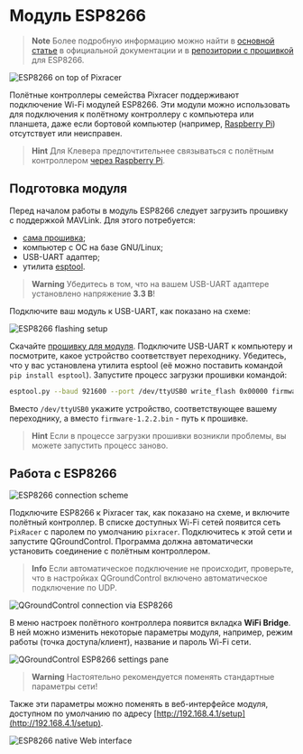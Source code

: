 # Модуль ESP8266

> **Note** Более подробную информацию можно найти в [основной статье](https://docs.px4.io/en/telemetry/esp8266_wifi_module.html) в официальной документации и в [репозитории с прошивкой](https://github.com/dogmaphobic/mavesp8266) для ESP8266.

![ESP8266 on top of Pixracer](../assets/esp8266_pixracer_top_wifi.jpg)

Полётные контроллеры семейства Pixracer поддерживают подключение Wi-Fi модулей ESP8266. Эти модули можно использовать для подключения к полётному контроллеру с компьютера или планшета, даже если бортовой компьютер (например, [Raspberry Pi](raspberry.md)) отсутствует или неисправен.

> **Hint** Для Клевера предпочтительнее связываться с полётным контроллером [через Raspberry Pi](gcs_bridge.md).

## Подготовка модуля

Перед началом работы в модуль ESP8266 следует загрузить прошивку с поддержкой MAVLink. Для этого потребуется:

* [сама прошивка](http://www.grubba.com/mavesp8266/firmware-1.2.2.bin);
* компьютер с ОС на базе GNU/Linux;
* USB-UART адаптер;
* утилита [esptool](https://github.com/espressif/esptool).

> **Warning** Убедитесь в том, что на вашем USB-UART адаптере установлено напряжение **3.3 В**!

Подключите ваш модуль к USB-UART, как показано на схеме:

![ESP8266 flashing setup](../assets/esp8266_flashing_ftdi.jpg)

Скачайте [прошивку для модуля](http://www.grubba.com/mavesp8266/firmware-1.2.2.bin). Подключите USB-UART к компьютеру и посмотрите, какое устройство соответствует переходнику. Убедитесь, что у вас установлена утилита esptool (её можно поставить командой `pip install esptool`). Запустите процесс загрузки прошивки командой:

```bash
esptool.py --baud 921600 --port /dev/ttyUSB0 write_flash 0x00000 firmware-1.2.2.bin
```

Вместо `/dev/ttyUSB0` укажите устройство, соответствующее вашему переходнику, а вместо `firmware-1.2.2.bin` - путь к прошивке.

> **Hint** Если в процессе загрузки прошивки возникли проблемы, вы можете запустить процесс заново.

## Работа с ESP8266

![ESP8266 connection scheme](../assets/esp8266_pixracer_connection.jpg)

Подключите ESP8266 к Pixracer так, как показано на схеме, и включите полётный контроллер. В списке доступных Wi-Fi сетей появится сеть `PixRacer` с паролем по умолчанию `pixracer`. Подключитесь к этой сети и запустите QGroundControl. Программа должна автоматически установить соединение с полётным контроллером.

> **Info** Если автоматическое подключение не происходит, проверьте, что в настройках QGroundControl включено автоматическое подключение по UDP.

![QGroundControl connection via ESP8266](../assets/esp8266_qgroundcontrol.png)

В меню настроек полётного контроллера появится вкладка **WiFi Bridge**. В ней можно изменить некоторые параметры модуля, например, режим работы (точка доступа/клиент), название и пароль Wi-Fi сети.

![QGroundControl ESP8266 settings pane](../assets/esp8266_qgroundcontrol_settings.png)

> **Warning** Настоятельно рекомендуется поменять стандартные параметры сети!

Также эти параметры можно поменять в веб-интерфейсе модуля, доступном по умолчанию по адресу [http://192.168.4.1/setup](http://192.168.4.1/setup).

![ESP8266 native Web interface](../assets/esp8266_web_interface.png)

